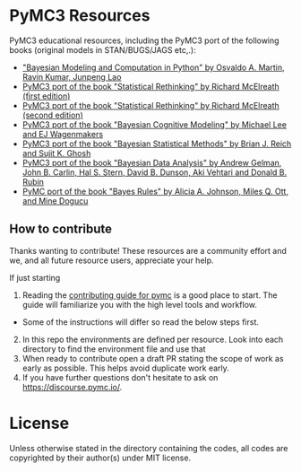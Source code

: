 # PyMC3 Resources
PyMC3 educational resources, including the PyMC3 port of the following books (original models in STAN/BUGS/JAGS etc,.):

-  ["Bayesian Modeling and Computation in Python" by Osvaldo A. Martin,  Ravin Kumar, Junpeng Lao](https://bayesiancomputationbook.com/welcome.html)
-  [PyMC3 port of the book "Statistical Rethinking" by Richard McElreath (first edition)](https://github.com/pymc-devs/resources/tree/main/Rethinking)
-  [PyMC3 port of the book "Statistical Rethinking" by Richard McElreath (second edition)](https://github.com/pymc-devs/resources/tree/main/Rethinking_2)
-  [PyMC3 port of the book "Bayesian Cognitive Modeling" by Michael Lee and EJ Wagenmakers](https://github.com/pymc-devs/resources/tree/main/BCM)
-  [PyMC3 port of the book "Bayesian Statistical Methods" by Brian J. Reich and Sujit K. Ghosh](https://github.com/pymc-devs/resources/tree/main/BSM)
-  [PyMC3 port of the book "Bayesian Data Analysis" by Andrew Gelman, John B. Carlin, Hal S. Stern, David B. Dunson, Aki Vehtari and Donald B. Rubin](https://github.com/pymc-devs/resources/tree/main/BDA3)
-  [PyMC port of the book "Bayes Rules" by Alicia A. Johnson, Miles Q. Ott, and Mine Dogucu](https://github.com/pymc-devs/resources/tree/main/Bayes_Rules)

## How to contribute
Thanks wanting to contribute! These resources are a community effort and we, and all future resource users, appreciate your help.

If just starting
1. Reading the [contributing guide for pymc]( https://docs.pymc.io/en/latest/contributing/index.html) is a good place to start. The guide will familiarize you with the high level tools and workflow.
  * Some of the instructions will differ so read the below steps first.
2. In this repo the environments are defined per resource. Look into each directory to find the environment file and use that
3. When ready to contribute open a draft PR stating the scope of work as early as possible. This helps avoid duplicate work early.
4. If you have further questions don't hesitate to ask on https://discourse.pymc.io/.

# License
Unless otherwise stated in the directory containing the codes, all codes are copyrighted by their author(s) under MIT license.
